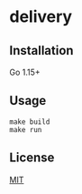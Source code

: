 # delivery

## Installation
Go 1.15+

## Usage
```
make build
make run
```

## License
[MIT](https://choosealicense.com/licenses/mit/)
